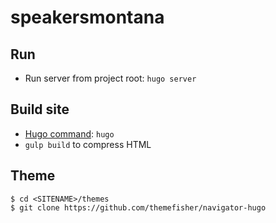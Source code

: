 # speakersmontana

## Run
- Run server from project root: `hugo server`

## Build site
- [Hugo command](https://gohugo.io/commands/hugo/): `hugo`
- `gulp build` to compress HTML 

## Theme 
```  
$ cd <SITENAME>/themes
$ git clone https://github.com/themefisher/navigator-hugo
 ```
